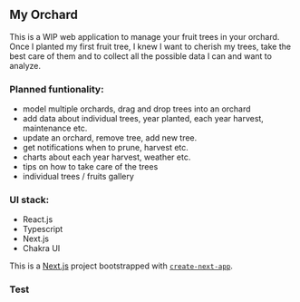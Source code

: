 ## My Orchard

This is a WIP web application to manage your fruit trees in your orchard.
Once I planted my first fruit tree, I knew I want to cherish my trees, take the best care of them and to collect all the possible data I can and want to analyze.

### Planned funtionality:

- model multiple orchards, drag and drop trees into an orchard
- add data about individual trees, year planted, each year harvest, maintenance etc.
- update an orchard, remove tree, add new tree.
- get notifications when to prune, harvest etc.
- charts about each year harvest, weather etc.
- tips on how to take care of the trees
- individual trees / fruits gallery

### UI stack:

- React.js
- Typescript
- Next.js
- Chakra UI

This is a [Next.js](https://nextjs.org/) project bootstrapped with [`create-next-app`](https://github.com/vercel/next.js/tree/canary/packages/create-next-app).

### Test
